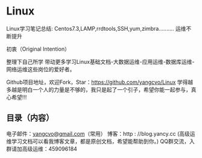 # Linux
Linux学习笔记总结: Centos7.3,LAMP,rrdtools,SSH,yum,zimbra..........
运维不断提升

初衷（Original Intention）

整理下自己所学 带动更多学习Linux基础文档-大数据运维-应用运维-数据库运维-网络运维这些岗位的爱好者。

Github项目地址，欢迎Fork，Star：https://github.com/yangcvo/Linux
学得越多越是明白一个人的力量是不够的，我只是起了一个引子，希望你能一起参与，真心希望!!!



## 目录（内容）


电子邮件：yangcvo@gmail.com（常用）
博客：http : //blog.yancy.cc (高级运维学习文档可以看我博客文章，都是原创文档，希望能帮助到你。)
QQ群交流，入群请加高级运维：459096184
